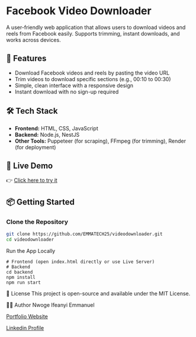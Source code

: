 # Facebook Video Downloader

A user-friendly web application that allows users to download videos and reels from Facebook easily. Supports trimming, instant downloads, and works across devices.

## 🌟 Features

- Download Facebook videos and reels by pasting the video URL
- Trim videos to download specific sections (e.g., 00:10 to 00:30)
- Simple, clean interface with a responsive design
- Instant download with no sign-up required

## 🛠️ Tech Stack

- **Frontend:** HTML, CSS, JavaScript
- **Backend:** Node.js, NestJS
- **Other Tools:** Puppeteer (for scraping), FFmpeg (for trimming), Render (for deployment)

## 🚀 Live Demo

👉 [Click here to try it](https://videodownloader-d963.onrender.com)  


## 📦 Getting Started

### Clone the Repository
```bash
git clone https://github.com/EMMATECH25/videodownloader.git
cd videodownloader
```
Run the App Locally
```
# Frontend (open index.html directly or use Live Server)
# Backend
cd backend
npm install
npm run start
```
📄 License
This project is open-source and available under the MIT License.

🙋‍♂️ Author
Nwoge Ifeanyi Emmanuel

[Portfolio Website](https://emmanuelnwogeportfolio.netlify.app)

[Linkedin Profile](https://www.linkedin.com/in/nwoge-emmanuel-6b8a8221a/)
